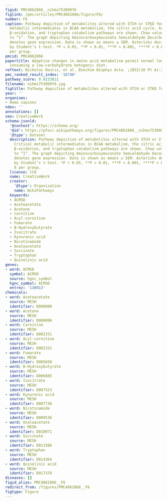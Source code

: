 ```yaml
---
figid: PMC4862866__nihms753099f6
figlink: /pmc/articles/PMC4862866/figure/F6/
number: F6
caption: Pathway depiction of metabolites altered with STCH or STKD feeding. Critical
  metabolic intermediates in BCAA metabolism, the citric acid cycle, ketogenesis,
  β-oxidation, and tryptophan catabolism pathways are shown. Chow values are normalized
  to “1”. The graph depicting Aminocarboxymuconate Semialdehyde Decarboxylase (ACMSD)
  denotes gene expression. Data is shown as means ± SEM. Asterisks designate significance
  by Student’s t-test. *P < 0.05, **P < 0.01, ***P < 0.001, ****P < 0.0001. n = 8
  per group.
pmcid: PMC4862866
papertitle: Adaptive changes in amino acid metabolism permit normal longevity in mice
  consuming a low-carbohydrate ketogenic diet.
reftext: Nicholas Douris, et al. Biochim Biophys Acta. ;1852(10 Pt A):2056-2065.
pmc_ranked_result_index: '16740'
pathway_score: 0.9233021
filename: nihms753099f6.jpg
figtitle: Pathway depiction of metabolites altered with STCH or STKD feeding
year: ''
organisms:
- Homo sapiens
ndex: ''
annotations: []
seo: CreativeWork
schema-jsonld:
  '@context': https://schema.org/
  '@id': https://pfocr.wikipathways.org/figures/PMC4862866__nihms753099f6.html
  '@type': Dataset
  description: Pathway depiction of metabolites altered with STCH or STKD feeding.
    Critical metabolic intermediates in BCAA metabolism, the citric acid cycle, ketogenesis,
    β-oxidation, and tryptophan catabolism pathways are shown. Chow values are normalized
    to “1”. The graph depicting Aminocarboxymuconate Semialdehyde Decarboxylase (ACMSD)
    denotes gene expression. Data is shown as means ± SEM. Asterisks designate significance
    by Student’s t-test. *P < 0.05, **P < 0.01, ***P < 0.001, ****P < 0.0001. n =
    8 per group.
  license: CC0
  name: CreativeWork
  creator:
    '@type': Organization
    name: WikiPathways
  keywords:
  - ACMSD
  - Acetoacetate
  - Acetone
  - Carnitine
  - Acyl-carnitine
  - Fumarate
  - B-Hydroxybutyrate
  - Isocitrate
  - Kynurenic acid
  - Nicotinamide
  - Oxaloacetate
  - Succinate
  - Tryptophan
  - Quinolinic acid
genes:
- word: ACMSD
  symbol: ACMSD
  source: hgnc_symbol
  hgnc_symbol: ACMSD
  entrez: '130013'
chemicals:
- word: Acetoacetate
  source: MESH
  identifier: D000090
- word: Acetone
  source: MESH
  identifier: D000096
- word: Carnitine
  source: MESH
  identifier: D002331
- word: Acyl-carnitine
  source: MESH
  identifier: D002331
- word: Fumarate
  source: MESH
  identifier: D005650
- word: B-Hydroxybutyrate
  source: MESH
  identifier: D006885
- word: Isocitrate
  source: MESH
  identifier: D007523
- word: Kynurenic acid
  source: MESH
  identifier: D007736
- word: Nicotinamide
  source: MESH
  identifier: D009536
- word: Oxaloacetate
  source: MESH
  identifier: D010071
- word: Succinate
  source: MESH
  identifier: D013386
- word: Tryptophan
  source: MESH
  identifier: D014364
- word: Quinolinic acid
  source: MESH
  identifier: D017378
diseases: []
figid_alias: PMC4862866__F6
redirect_from: /figures/PMC4862866__F6
figtype: Figure
---
```

